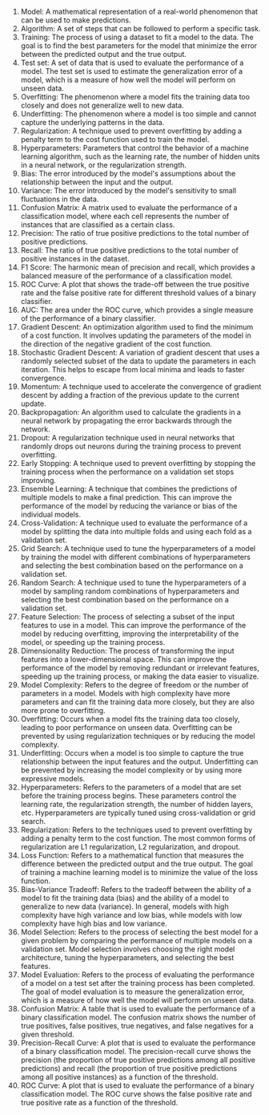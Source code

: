 1. Model: A mathematical representation of a real-world phenomenon that can be used to make predictions.
2. Algorithm: A set of steps that can be followed to perform a specific task.
3. Training: The process of using a dataset to fit a model to the data. The goal is to find the best parameters for the model that minimize the error between the predicted output and the true output.
4. Test set: A set of data that is used to evaluate the performance of a model. The test set is used to estimate the generalization error of a model, which is a measure of how well the model will perform on unseen data.
5. Overfitting: The phenomenon where a model fits the training data too closely and does not generalize well to new data.
6. Underfitting: The phenomenon where a model is too simple and cannot capture the underlying patterns in the data.
7. Regularization: A technique used to prevent overfitting by adding a penalty term to the cost function used to train the model.
8. Hyperparameters: Parameters that control the behavior of a machine learning algorithm, such as the learning rate, the number of hidden units in a neural network, or the regularization strength.
9. Bias: The error introduced by the model's assumptions about the relationship between the input and the output.
10. Variance: The error introduced by the model's sensitivity to small fluctuations in the data.
11. Confusion Matrix: A matrix used to evaluate the performance of a classification model, where each cell represents the number of instances that are classified as a certain class.
12. Precision: The ratio of true positive predictions to the total number of positive predictions.
13. Recall: The ratio of true positive predictions to the total number of positive instances in the dataset.
14. F1 Score: The harmonic mean of precision and recall, which provides a balanced measure of the performance of a classification model.
15. ROC Curve: A plot that shows the trade-off between the true positive rate and the false positive rate for different threshold values of a binary classifier.
16. AUC: The area under the ROC curve, which provides a single measure of the performance of a binary classifier.
17. Gradient Descent: An optimization algorithm used to find the minimum of a cost function. It involves updating the parameters of the model in the direction of the negative gradient of the cost function.
18. Stochastic Gradient Descent: A variation of gradient descent that uses a randomly selected subset of the data to update the parameters in each iteration. This helps to escape from local minima and leads to faster convergence.
19. Momentum: A technique used to accelerate the convergence of gradient descent by adding a fraction of the previous update to the current update.
20. Backpropagation: An algorithm used to calculate the gradients in a neural network by propagating the error backwards through the network.
21. Dropout: A regularization technique used in neural networks that randomly drops out neurons during the training process to prevent overfitting.
22. Early Stopping: A technique used to prevent overfitting by stopping the training process when the performance on a validation set stops improving.
23. Ensemble Learning: A technique that combines the predictions of multiple models to make a final prediction. This can improve the performance of the model by reducing the variance or bias of the individual models.
24. Cross-Validation: A technique used to evaluate the performance of a model by splitting the data into multiple folds and using each fold as a validation set.
25. Grid Search: A technique used to tune the hyperparameters of a model by training the model with different combinations of hyperparameters and selecting the best combination based on the performance on a validation set.
26. Random Search: A technique used to tune the hyperparameters of a model by sampling random combinations of hyperparameters and selecting the best combination based on the performance on a validation set.
27. Feature Selection: The process of selecting a subset of the input features to use in a model. This can improve the performance of the model by reducing overfitting, improving the interpretability of the model, or speeding up the training process.
28. Dimensionality Reduction: The process of transforming the input features into a lower-dimensional space. This can improve the performance of the model by removing redundant or irrelevant features, speeding up the training process, or making the data easier to visualize.
29. Model Complexity: Refers to the degree of freedom or the number of parameters in a model. Models with high complexity have more parameters and can fit the training data more closely, but they are also more prone to overfitting.
30. Overfitting: Occurs when a model fits the training data too closely, leading to poor performance on unseen data. Overfitting can be prevented by using regularization techniques or by reducing the model complexity.
31. Underfitting: Occurs when a model is too simple to capture the true relationship between the input features and the output. Underfitting can be prevented by increasing the model complexity or by using more expressive models.
32. Hyperparameters: Refers to the parameters of a model that are set before the training process begins. These parameters control the learning rate, the regularization strength, the number of hidden layers, etc. Hyperparameters are typically tuned using cross-validation or grid search.
33. Regularization: Refers to the techniques used to prevent overfitting by adding a penalty term to the cost function. The most common forms of regularization are L1 regularization, L2 regularization, and dropout.
34. Loss Function: Refers to a mathematical function that measures the difference between the predicted output and the true output. The goal of training a machine learning model is to minimize the value of the loss function.
35. Bias-Variance Tradeoff: Refers to the tradeoff between the ability of a model to fit the training data (bias) and the ability of a model to generalize to new data (variance). In general, models with high complexity have high variance and low bias, while models with low complexity have high bias and low variance.
36. Model Selection: Refers to the process of selecting the best model for a given problem by comparing the performance of multiple models on a validation set. Model selection involves choosing the right model architecture, tuning the hyperparameters, and selecting the best features.
37. Model Evaluation: Refers to the process of evaluating the performance of a model on a test set after the training process has been completed. The goal of model evaluation is to measure the generalization error, which is a measure of how well the model will perform on unseen data.
38. Confusion Matrix: A table that is used to evaluate the performance of a binary classification model. The confusion matrix shows the number of true positives, false positives, true negatives, and false negatives for a given threshold.
39. Precision-Recall Curve: A plot that is used to evaluate the performance of a binary classification model. The precision-recall curve shows the precision (the proportion of true positive predictions among all positive predictions) and recall (the proportion of true positive predictions among all positive instances) as a function of the threshold.
40. ROC Curve: A plot that is used to evaluate the performance of a binary classification model. The ROC curve shows the false positive rate and true positive rate as a function of the threshold.